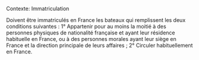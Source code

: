 Contexte: Immatriculation

Doivent être immatriculés en France les bateaux qui remplissent les deux conditions suivantes : 1° Appartenir pour au moins la moitié à des personnes physiques de nationalité française et ayant leur résidence habituelle en France, ou à des personnes morales ayant leur siège en France et la direction principale de leurs affaires ; 2° Circuler habituellement en France.